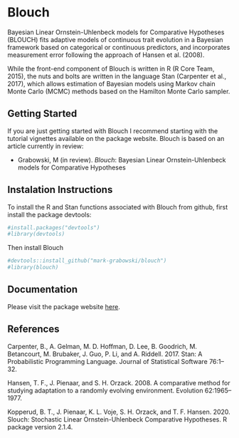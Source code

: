 
<!-- README.md is generated from README.Rmd. Please edit that file -->

# Blouch

<!-- badges: start -->
<!-- badges: end -->

Bayesian Linear Ornstein-Uhlenbeck models for Comparative Hypotheses
(BLOUCH) fits adaptive models of continuous trait evolution in a
Bayesian framework based on categorical or continuous predictors, and
incorporates measurement error following the approach of Hansen et
al. (2008).

While the front-end component of Blouch is written in R (R Core Team,
2015), the nuts and bolts are written in the language Stan (Carpenter et
al., 2017), which allows estimation of Bayesian models using Markov
chain Monte Carlo (MCMC) methods based on the Hamilton Monte Carlo
sampler.

## Getting Started

If you are just getting started with Blouch I recommend starting with
the tutorial vignettes available on the package website. Blouch is based
on an article currently in review:

- Grabowski, M (in review). *Blouch*: Bayesian Linear Ornstein-Uhlenbeck
  models for Comparative Hypotheses

## Instalation Instructions

To install the R and Stan functions associated with Blouch from github,
first install the package devtools:

``` r
#install.packages("devtools")
#library(devtools)
```

Then install Blouch

``` r
#devtools::install_github("mark-grabowski/blouch")
#library(blouch)
```

## Documentation

Please visit the package website
<a href="https://mark-grabowski.github.io/blouch/" title="here.">here</a>.

## References

Carpenter, B., A. Gelman, M. D. Hoffman, D. Lee, B. Goodrich, M.
Betancourt, M. Brubaker, J. Guo, P. Li, and A. Riddell. 2017. Stan: A
Probabilistic Programming Language. Journal of Statistical Software
76:1–32.

Hansen, T. F., J. Pienaar, and S. H. Orzack. 2008. A comparative method
for studying adaptation to a randomly evolving environment. Evolution
62:1965–1977.

Kopperud, B. T., J. Pienaar, K. L. Voje, S. H. Orzack, and T. F. Hansen.
2020. Slouch: Stochastic Linear Ornstein-Uhlenbeck Comparative
Hypotheses. R package version 2.1.4.
